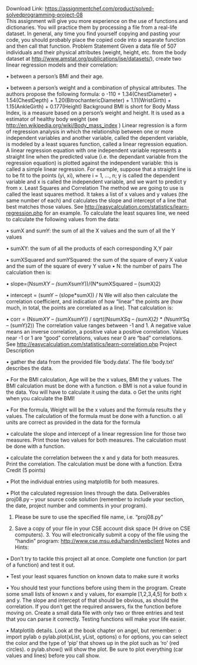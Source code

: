 Download Link: https://assignmentchef.com/product/solved-solvedprogramming-project-08
<br>
This assignment will give you more experience on the use of functions and dictionaries. You will practice them by processing a file from a real-life dataset. In general, any time you find yourself copying and pasting your code, you should probably place the copied code into a separate function and then call that function. Problem Statement Given a data file of 507 individuals and their physical attributes (weight, height, etc. from the body dataset at http://www.amstat.org/publications/jse/datasets/), create two linear regression models and their correlation:

• between a person’s BMI and their age.

• between a person’s weight and a combination of physical attributes. The authors propose the following formula: o -110 + 1.34(ChestDiameter) + 1.54(ChestDepth) + 1.20(BitrochantericDiameter) + 1.11(WristGirth) + 1.15(AnkleGirth) + 0.177(Height) Background BMI is short for Body Mass Index, is a measure based on a person’s weight and height. It is used as a estimator of healthy body weight (see http://en.wikipedia.org/wiki/Body_mass_index ) Linear regression is a form of regression analysis in which the relationship between one or more independent variables and another variable, called the dependent variable, is modeled by a least squares function, called a linear regression equation. A linear regression equation with one independent variable represents a straight line when the predicted value (i.e. the dependant variable from the regression equation) is plotted against the independent variable: this is called a simple linear regression. For example, suppose that a straight line is to be fit to the points (yi, xi), where i = 1, …, n; y is called the dependent variable and x is called the independent variable, and we want to predict y from x. Least Squares and Correlation The method we are going to use is called the least squares method. It takes a list of x values and y values (the same number of each) and calculates the slope and intercept of a line that best matches those values. See http://easycalculation.com/statistics/learn-regression.php for an example. To calculate the least squares line, we need to calculate the following values from the data:

• sumX and sumY: the sum of all the X values and the sum of all the Y values

• sumXY: the sum of all the products of each corresponding X,Y pair

• sumXSquared and sumYSquared: the sum of the square of every X value and the sum of the square of every Y value • N: the number of pairs The calculation then is:

• slope=(N*sumXY – (sumX*sumY))/(N*sumXSquared – (sumX)2)

• intercept = (sumY – (slope*sumX)) / N We will also then calculate the correlation coefficient, and indication of how “linear” the points are (how much, in total, the points are correlated as a line). That calculation is:

• corr = (N*sumXY – (sumX*sumY)) / sqrt((N*sumXSq – (sumX)2) * (N*sumYSq – (sumY)2)) The correlation value ranges between -1 and 1. A negative value means an inverse correlation, a positive value a positive correlation. Values near -1 or 1 are “good” correlations, values near 0 are “bad” correlations. See http://easycalculation.com/statistics/learn-correlation.php Project Description

• gather the data from the provided file ‘body.data’. The file ‘body.txt’ describes the data.

• For the BMI calculation, Age will be the x values, BMI the y values. The BMI calculation must be done with a function. o BMI is not a value found in the data. You will have to calculate it using the data. o Get the units right when you calculate the BMI!

• For the formula, Weight will be the x values and the formula results the y values. The calculation of the formula must be done with a function. o all units are correct as provided in the data for the formula

• calculate the slope and intercept of a linear regression line for those two measures. Print those two values for both measures. The calculation must be done with a function.

• calculate the correlation between the x and y data for both measures. Print the correlation. The calculation must be done with a function. Extra Credit (5 points)

• Plot the individual entries using matplotlib for both measures.

• Plot the calculated regression lines through the data. Deliverables proj08.py – your source code solution (remember to include your section, the date, project number and comments in your program).

1. Please be sure to use the specified file name, i.e. “proj08.py”

2. Save a copy of your file in your CSE account disk space (H drive on CSE computers). 3. You will electronically submit a copy of the file using the “handin” program: http://www.cse.msu.edu/handin/webclient Notes and Hints:

• Don’t try to tackle this project all at once. Complete one function (or part of a function) and test it out.

• Test your least squares function on known data to make sure it works

• You should test your functions before using them in the program. Create some small lists of known x and y values, for example [1,2,3,4,5] for both x and y. The slope and intercept of that should be obvious, as should the correlation. If you don’t get the required answers, fix the function before moving on. Create a small data file with only two or three entries and test that you can parse it correctly. Testing functions will make your life easier.

• Matplotlib details. Look at the book chapter on angel, but remember: o import pylab o pylab.plot(xList, yList, options) o for options, you can select the color and the type of ‘pip’ that shows up in the plot such as ‘ro’ (red circles). o pylab.show() will show the plot. Be sure to plot everything (car values and lines) before you call show.
